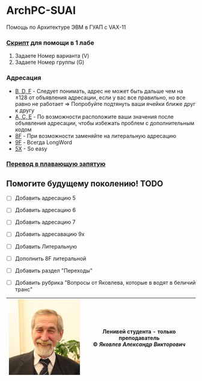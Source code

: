 # ArchPC-SUAI
Помощь по Архитектуре ЭВМ в ГУАП c VAX-11

### [Cкрипт](src/1.py) для помощи в 1 лабе
1. Задаете Номер варианта (V)
2. Задаете Номер группы (G)

### Адресация
* [B, D, F](Address/B-D-F) - Следует понимать, адрес не может быть дальше чем на ±128 от объявления адресации, если у вас все правильно, но все равно не работает => Попробуйте подтянуть ваши ячейки ближе друг к другу
* [A, C, E](Address/A-C-E) - По возможности расположите ваши значения после объявления адресации, чтобы избежать проблем с дополнительным кодом
* [8F](Address/8F) - При возможности заменяйте на литеральную адресацию
* [9F](Address/9F) - Всегда LongWord
* [5X](Address/5X) - So easy

### [Перевод в плавающую запятую](Mantissa/)

## Помогите будущему поколению! TODO
* [ ] Добавить адресацию 5
* [ ] Добавить адресацию 6
* [ ] Добавить адресацию 7
* [ ] Добавить адресавацию 9x
* [ ] Добавить Литеральную
* [ ] Дополнить 8F литеральной
* [ ] Добавить раздел "Переходы"
* [ ] Добавить рубрика "Вопросы от Яковлева, которые в водят в беличий транс"


| ![Яковлев](img/brainfucker.jpg)  |  Ленивей студента - только преподаватель <br> &copy; _Яковлев Александр Викторович_ |
|--------|:---:|


